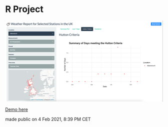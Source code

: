 #  R Project 

![](screenshot.png)

[Demo here](https://carlosyanezs.shinyapps.io/Weather_App_UoG/)

made public on 4 Feb 2021, 8:39 PM CET
